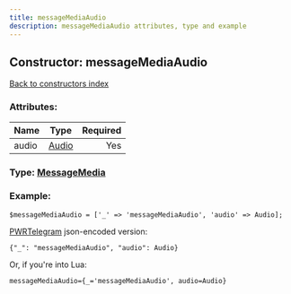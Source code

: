 ```yaml
---
title: messageMediaAudio
description: messageMediaAudio attributes, type and example
---
```

## Constructor: messageMediaAudio  
[Back to constructors index](index.md)



### Attributes:

| Name     |    Type       | Required |
|----------|:-------------:|---------:|
|audio|[Audio](../types/Audio.md) | Yes|



### Type: [MessageMedia](../types/MessageMedia.md)


### Example:

```
$messageMediaAudio = ['_' => 'messageMediaAudio', 'audio' => Audio];
```  

[PWRTelegram](https://pwrtelegram.xyz) json-encoded version:

```
{"_": "messageMediaAudio", "audio": Audio}
```


Or, if you're into Lua:  


```
messageMediaAudio={_='messageMediaAudio', audio=Audio}

```


